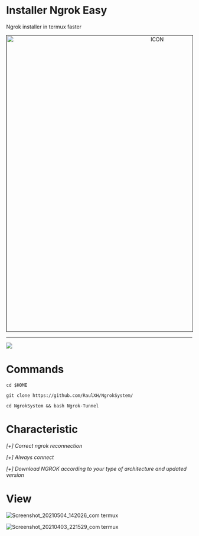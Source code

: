 # Installer Ngrok Easy
Ngrok installer in termux faster
<p align="center"><img src="https://miro.medium.com/max/1698/0*PYiASVGm5RwolHt6.jpg" alt="ICON" align="center" border="1" width="800" height="auto"></p>
<hr>


![](https://komarev.com/ghpvc/?username=RaulXH)



# Commands
```
cd $HOME

git clone https://github.com/RaulXH/NgrokSystem/

cd NgrokSystem && bash Ngrok-Tunnel

```

# Characteristic
_[+]  Correct ngrok reconnection_

_[+]  Always connect_

_[+]  Download NGROK according to your type of architecture and updated version_

# View
![Screenshot_20210504_142026_com termux](https://user-images.githubusercontent.com/77165035/117058185-f0a79400-ace3-11eb-8b2d-45c79d2f40e5.jpg)

![Screenshot_20210403_221529_com termux](https://user-images.githubusercontent.com/77165035/113497542-d141ff00-94ca-11eb-99bc-b2caaccdb0b0.jpg)

